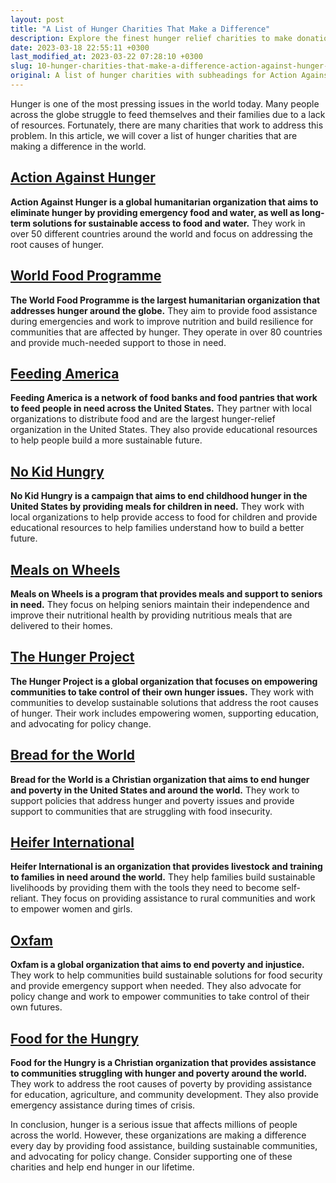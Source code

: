 ```yaml
---
layout: post
title: "A List of Hunger Charities That Make a Difference"
description: Explore the finest hunger relief charities to make donations and assist their mission of providing food to those in need. You can pick from distinguished associations such as World Food Programme, Action Against Hunger, Feeding America, and others.
date: 2023-03-18 22:55:11 +0300
last_modified_at: 2023-03-22 07:28:10 +0300
slug: 10-hunger-charities-that-make-a-difference-action-against-hunger-world-food-programme-feeding-america-no-kid-hungry-meals-on-wheels-the-hunger-project-bread-for-the-world-heifer-international-oxfam-food-for-the-hungry
original: A list of hunger charities with subheadings for Action Against Hunger, World Food Programme, Feeding America, No Kid Hungry, Meals on Wheels, The Hunger Project, Bread for the World, Heifer International, Oxfam, Food for the Hungry
---
```

Hunger is one of the most pressing issues in the world today. Many people across the globe struggle to feed themselves and their families due to a lack of resources. Fortunately, there are many charities that work to address this problem. In this article, we will cover a list of hunger charities that are making a difference in the world.

## [Action Against Hunger](/hunger-charities/join-the-fight-against-hunger-donate-to-action-against-hunger-today.html)

**Action Against Hunger is a global humanitarian organization that aims to eliminate hunger by providing emergency food and water, as well as long-term solutions for sustainable access to food and water.** They work in over 50 different countries around the world and focus on addressing the root causes of hunger.

## [World Food Programme](/hunger-charities/making-a-difference-donate-to-world-food-programme-and-help-fight-hunger.html)

**The World Food Programme is the largest humanitarian organization that addresses hunger around the globe.** They aim to provide food assistance during emergencies and work to improve nutrition and build resilience for communities that are affected by hunger. They operate in over 80 countries and provide much-needed support to those in need.

## [Feeding America](/hunger-charities/understanding-feeding-america-s-mission-to-fight-hunger-and-how-you-can-contribute.html)

**Feeding America is a network of food banks and food pantries that work to feed people in need across the United States.** They partner with local organizations to distribute food and are the largest hunger-relief organization in the United States. They also provide educational resources to help people build a more sustainable future.

## [No Kid Hungry](/hunger-charities/join-the-fight-against-hunger-how-to-donate-and-support-no-kid-hungry-s-mission.html)

**No Kid Hungry is a campaign that aims to end childhood hunger in the United States by providing meals for children in need.** They work with local organizations to help provide access to food for children and provide educational resources to help families understand how to build a better future.

## [Meals on Wheels](/hunger-charities/making-a-difference-how-meals-on-wheels-tackles-hunger-and-ways-to-support-their-cause.html)

**Meals on Wheels is a program that provides meals and support to seniors in need.** They focus on helping seniors maintain their independence and improve their nutritional health by providing nutritious meals that are delivered to their homes.

## [The Hunger Project](/hunger-charities/join-the-fight-against-hunger-with-the-hunger-project-learn-how-to-donate-and-make-a-difference.html)

**The Hunger Project is a global organization that focuses on empowering communities to take control of their own hunger issues.** They work with communities to develop sustainable solutions that address the root causes of hunger. Their work includes empowering women, supporting education, and advocating for policy change.

## [Bread for the World](/hunger-charities/bread-for-the-world-fighting-hunger-through-charity-and-donations.html)

**Bread for the World is a Christian organization that aims to end hunger and poverty in the United States and around the world.** They work to support policies that address hunger and poverty issues and provide support to communities that are struggling with food insecurity.

## [Heifer International](/hunger-charities/fighting-hunger-through-charity-learn-about-heifer-international-s-mission-and-donation-process.html)

**Heifer International is an organization that provides livestock and training to families in need around the world.** They help families build sustainable livelihoods by providing them with the tools they need to become self-reliant. They focus on providing assistance to rural communities and work to empower women and girls.

## [Oxfam](/hunger-charities/fight-against-hunger-oxfam-s-role-and-ways-to-donate.html)

**Oxfam is a global organization that aims to end poverty and injustice.** They work to help communities build sustainable solutions for food security and provide emergency support when needed. They also advocate for policy change and work to empower communities to take control of their own futures.

## [Food for the Hungry](/hunger-charities/fight-hunger-with-food-for-the-hungry-learn-about-their-mission-and-donate-today.html)

**Food for the Hungry is a Christian organization that provides assistance to communities struggling with hunger and poverty around the world.** They work to address the root causes of poverty by providing assistance for education, agriculture, and community development. They also provide emergency assistance during times of crisis.

In conclusion, hunger is a serious issue that affects millions of people across the world. However, these organizations are making a difference every day by providing food assistance, building sustainable communities, and advocating for policy change. Consider supporting one of these charities and help end hunger in our lifetime.